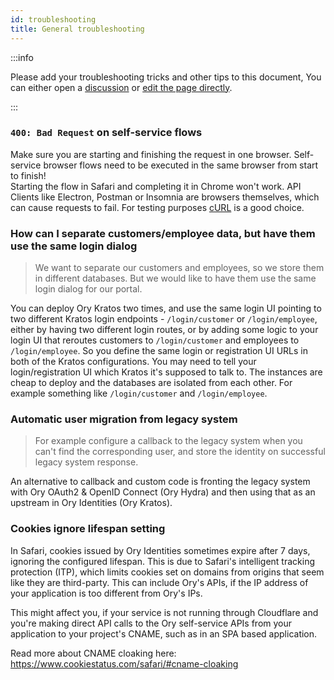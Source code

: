 ```yaml
---
id: troubleshooting
title: General troubleshooting
---
```


:::info

Please add your troubleshooting tricks and other tips to this document, You can either open a
[discussion](https://github.com/ory/kratos/discussions) or
[edit the page directly](https://github.com/ory/docs/edit/master/docs/kratos/debug/troubleshooting.md).

:::

### `400: Bad Request` on self-service flows

Make sure you are starting and finishing the request in one browser. Self-service browser flows need to be executed in the same
browser from start to finish!  
Starting the flow in Safari and completing it in Chrome won't work. API Clients like Electron, Postman or Insomnia are browsers
themselves, which can cause requests to fail. For testing purposes [cURL](https://curl.se/) is a good choice.

### How can I separate customers/employee data, but have them use the same login dialog

> We want to separate our customers and employees, so we store them in different databases. But we would like to have them use the
> same login dialog for our portal.

You can deploy Ory Kratos two times, and use the same login UI pointing to two different Kratos login endpoints -
`/login/customer` or `/login/employee`, either by having two different login routes, or by adding some logic to your login UI that
reroutes customers to `/login/customer` and employees to `/login/employee`. So you define the same login or registration UI URLs
in both of the Kratos configurations. You may need to tell your login/registration UI which Kratos it's supposed to talk to. The
instances are cheap to deploy and the databases are isolated from each other. For example something like `/login/customer` and
`/login/employee`.

### Automatic user migration from legacy system

> For example configure a callback to the legacy system when you can't find the corresponding user, and store the identity on
> successful legacy system response.

An alternative to callback and custom code is fronting the legacy system with Ory OAuth2 & OpenID Connect (Ory Hydra) and then
using that as an upstream in Ory Identities (Ory Kratos).

### Cookies ignore lifespan setting

In Safari, cookies issued by Ory Identities sometimes expire after 7 days, ignoring the configured lifespan. This is due to
Safari's intelligent tracking protection (ITP), which limits cookies set on domains from origins that seem like they are
third-party. This can include Ory's APIs, if the IP address of your application is too different from Ory's IPs.

This might affect you, if your service is not running through Cloudflare and you're making direct API calls to the Ory
self-service APIs from your application to your project's CNAME, such as in an SPA based application.

Read more about CNAME cloaking here: https://www.cookiestatus.com/safari/#cname-cloaking
